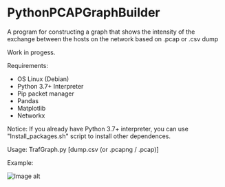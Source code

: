 # PythonPCAPGraphBuilder
A program for constructing a graph that shows the intensity of the exchange between the hosts on the network based on .pcap or .csv dump

Work in progess.

Requirements:

- OS Linux (Debian)
- Python 3.7+ Interpreter
- Pip packet manager 
- Pandas
- Matplotlib
- Networkx 

Notice: If you already have Python 3.7+ interpreter, you can use  "Install_packages.sh" script to install other dependences. 

Usage: TrafGraph.py [dump.csv (or .pcapng / .pcap)]

Example:


![Image alt](https://github.com/SeregaDeveloper/PythonPCAPGraphBuilder/blob/master/graph.png)
